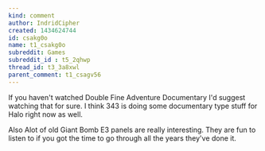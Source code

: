 ```yaml
---
kind: comment
author: IndridCipher
created: 1434624744
id: csakg0o
name: t1_csakg0o
subreddit: Games
subreddit_id : t5_2qhwp
thread_id: t3_3a8xwl
parent_comment: t1_csagv56
---
```


If you haven't watched Double Fine Adventure Documentary I'd suggest watching that for sure. I think 343 is doing some documentary type stuff for Halo right now as well. 

Also Alot of old Giant Bomb E3 panels are really interesting. They are fun to listen to if you got the time to go through all the years they've done it.
